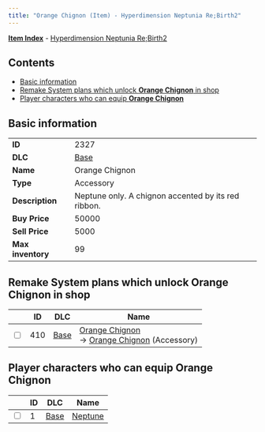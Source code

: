 ```yaml
---
title: "Orange Chignon (Item) - Hyperdimension Neptunia Re;Birth2"
---
```


[**Item Index**](/neptunia/rb2/item/index.html) - [Hyperdimension Neptunia Re;Birth2](/neptunia/rb2)

## Contents

- [Basic information](#basic-information)
- [Remake System plans which unlock **Orange Chignon** in shop](#remake-system-plans-which-unlock-orange-chignon-in-shop)
- [Player characters who can equip **Orange Chignon**](#player-characters-who-can-equip-orange-chignon)

## Basic information

|   |   |
| -- | -- |
| **ID** | 2327 |
| **DLC** | [Base](/neptunia/rb2/dlc/0-base.html) |
| **Name** | Orange Chignon |
| **Type** | Accessory |
| **Description** | Neptune only. A chignon accented by its red ribbon. |
| **Buy Price** | 50000 |
| **Sell Price** | 5000 |
| **Max inventory** | 99 |

## Remake System plans which unlock **Orange Chignon** in shop

|    | ID | DLC | Name |
| -- | -- | --- | ---- |
| <input type="checkbox" id="rb2-remake-0-410" class="trackbox" /> | 410 | [Base](/neptunia/rb2/dlc/0-base.html) | [Orange Chignon](/neptunia/rb2/remake/0-410-orange-chignon.html)<br />→ [Orange Chignon](/neptunia/rb2/item/0-2327-orange-chignon.html) (Accessory) |

## Player characters who can equip **Orange Chignon**

|    | ID | DLC | Name |
| -- | -- | --- | ---- |
| <input type="checkbox" id="rb2-player-0-1" class="trackbox" /> | 1 | [Base](/neptunia/rb2/dlc/0-base.html) | [Neptune](/neptunia/rb2/player/0-1-neptune.html) |